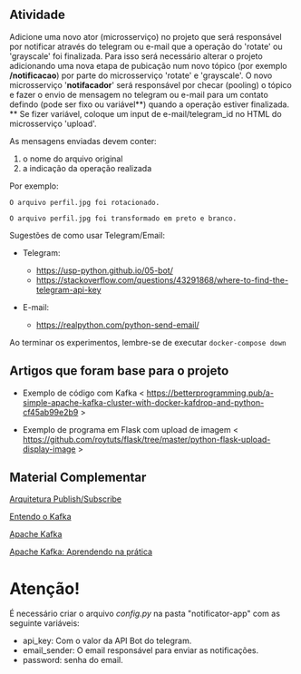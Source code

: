 ## Atividade

Adicione uma novo ator (microsserviço) no projeto que será responsável por notificar através do telegram ou e-mail que a operação do 'rotate' ou 'grayscale' foi finalizada. Para isso será necessário alterar o projeto adicionando uma nova etapa de pubicação num novo tópico (por exemplo **/notificacao**) por parte do microsserviço 'rotate' e 'grayscale'. O novo microsserviço '**notifacador**' será responsável por checar (pooling) o tópico e fazer o envio de mensagem no telegram ou e-mail para um contato defindo (pode ser fixo ou variável**) quando a operação estiver finalizada. 
** Se fizer variável, coloque um input de e-mail/telegram_id no HTML do microsserviço 'upload'. 

As mensagens enviadas devem conter:
  1. o nome do arquivo original
  2. a indicação da operação realizada

Por exemplo: 
```
O arquivo perfil.jpg foi rotacionado.
```
```
O arquivo perfil.jpg foi transformado em preto e branco.
```

Sugestões de como usar Telegram/Email: 

* Telegram: 
   * https://usp-python.github.io/05-bot/
   * https://stackoverflow.com/questions/43291868/where-to-find-the-telegram-api-key
  
* E-mail:
   * https://realpython.com/python-send-email/

Ao terminar os experimentos, lembre-se de executar ```docker-compose down```


## Artigos que foram base para o projeto

- Exemplo de código com Kafka < https://betterprogramming.pub/a-simple-apache-kafka-cluster-with-docker-kafdrop-and-python-cf45ab99e2b9 >

- Exemplo de programa em Flask com upload de imagem < https://github.com/roytuts/flask/tree/master/python-flask-upload-display-image >

## Material Complementar

[Arquitetura Publish/Subscribe](https://engsoftmoderna.info/cap7.html#arquiteturas-publishsubscribe)

[Entendo o Kafka](https://vepo.medium.com/entendendo-o-kafka-bf64169e421f)

[Apache Kafka](https://medium.com/trainingcenter/apache-kafka-838882261e83)

[Apache Kafka: Aprendendo na prática](https://medium.com/trainingcenter/apache-kafka-codifica%C3%A7%C3%A3o-na-pratica-9c6a4142a08f)


# Atenção!
É necessário criar o arquivo *config.py* na pasta "notificator-app" com as seguinte variáveis:
- api_key: Com o valor da API Bot do telegram.
- email_sender: O email responsável para enviar as notificações.
- password: senha do email.